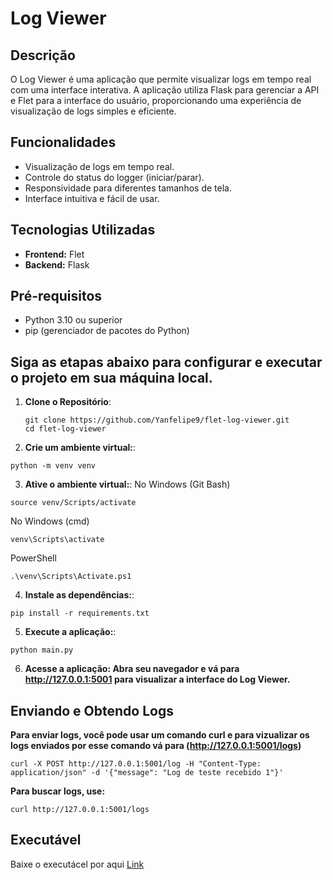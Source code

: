 # Log Viewer

## Descrição

O Log Viewer é uma aplicação que permite visualizar logs em tempo real com uma interface interativa. A aplicação utiliza Flask para gerenciar a API e Flet para a interface do usuário, proporcionando uma experiência de visualização de logs simples e eficiente.

## Funcionalidades

- Visualização de logs em tempo real.
- Controle do status do logger (iniciar/parar).
- Responsividade para diferentes tamanhos de tela.
- Interface intuitiva e fácil de usar.

## Tecnologias Utilizadas

- **Frontend:** Flet
- **Backend:** Flask

## Pré-requisitos

- Python 3.10 ou superior
- pip (gerenciador de pacotes do Python)

## Siga as etapas abaixo para configurar e executar o projeto em sua máquina local.

1. **Clone o Repositório**:
      ```
   git clone https://github.com/Yanfelipe9/flet-log-viewer.git
   cd flet-log-viewer
     ```
2. **Crie um ambiente virtual:**:
  ```
  python -m venv venv
  ```
3. **Ative o ambiente virtual:**:
  No Windows (Git Bash)
  ```
  source venv/Scripts/activate
  ```
  No Windows (cmd)
  ```
  venv\Scripts\activate
  ```
  PowerShell
  ```
  .\venv\Scripts\Activate.ps1
  ```
4. **Instale as dependências:**:
  ```
  pip install -r requirements.txt
  ``` 
5. **Execute a aplicação:**:
  ```
  python main.py
  ``` 
6. **Acesse a aplicação: Abra seu navegador e vá para http://127.0.0.1:5001 para visualizar a interface do Log Viewer.**

## Enviando e Obtendo Logs

**Para enviar logs, você pode usar um comando curl e para vizualizar os logs enviados por esse comando vá para (http://127.0.0.1:5001/logs)**
  ```
  curl -X POST http://127.0.0.1:5001/log -H "Content-Type: application/json" -d '{"message": "Log de teste recebido 1"}'

  ```

**Para buscar logs, use:**
  ```
  curl http://127.0.0.1:5001/logs
  ``` 
## Executável

Baixe o executácel por aqui [Link](https://github.com/Yanfelipe9/flet-log-viewer/releases/download/v1.0/log_viewer.exe)

